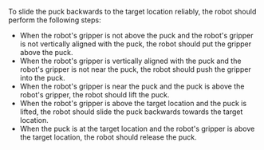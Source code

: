 To slide the puck backwards to the target location reliably, the robot should perform the following steps:

- When the robot's gripper is not above the puck and the robot's gripper is not vertically aligned with the puck, the robot should put the gripper above the puck.
- When the robot's gripper is vertically aligned with the puck and the robot's gripper is not near the puck, the robot should push the gripper into the puck.
- When the robot's gripper is near the puck and the puck is above the robot's gripper, the robot should lift the puck.
- When the robot's gripper is above the target location and the puck is lifted, the robot should slide the puck backwards towards the target location.
- When the puck is at the target location and the robot's gripper is above the target location, the robot should release the puck.
